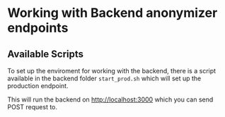 # Working with Backend anonymizer endpoints
## Available Scripts

To set up the enviroment for working with the backend, there is a script available
in the backend folder `start_prod.sh` which will set up the production endpoint.

This will run the backend on [http://localhost:3000](http://localhost:3000) which you 
can send POST request to.

